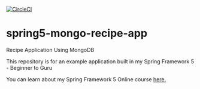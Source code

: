 [![CircleCI](https://circleci.com/gh/akyare/spring5-mongo-recipe-app.svg?style=svg)](https://app.circleci.com/pipelines/github/akyare/spring5-mongo-recipe-app)



# spring5-mongo-recipe-app
Recipe Application Using MongoDB

This repository is for an example application built in my Spring Framework 5 - Beginner to Guru

You can learn about my Spring Framework 5 Online course [here.](http://courses.springframework.guru/p/spring-framework-5-begginer-to-guru/?product_id=363173)